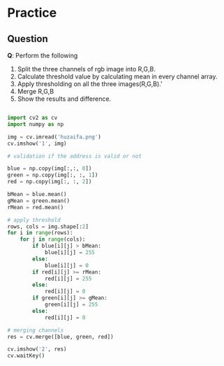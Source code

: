 # Practice

## Question

**Q**: Perform the following
1. Split the three channels of rgb image into R,G,B.
2. Calculate threshold value by calculating mean in every channel array.
3. Apply thresholding on all the three images(R,G,B).'
4. Merge R,G,B
5. Show the results and difference.

```python

import cv2 as cv
import numpy as np

img = cv.imread('huzaifa.png')
cv.imshow('1', img)

# validation if the address is valid or not

blue = np.copy(img[:,:, 0])
green = np.copy(img[:, :, 1])
red = np.copy(img[:, :, 2])

bMean = blue.mean()
gMean = green.mean()
rMean = red.mean()

# apply threshold
rows, cols = img.shape[:2]
for i in range(rows):
    for j in range(cols):
        if blue[i][j] > bMean:
            blue[i][j] = 255
        else:
            blue[i][j] = 0
        if red[i][j] >= rMean:
            red[i][j] = 255
        else:
            red[i][j] = 0
        if green[i][j] >= gMean:
            green[i][j] = 255
        else:
            red[i][j] = 0

# merging channels
res = cv.merge([blue, green, red])

cv.imshow('2', res)
cv.waitKey()


```

